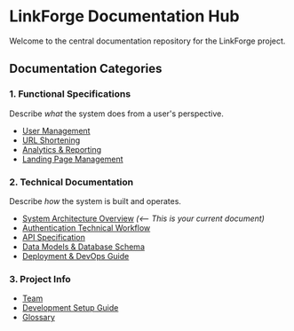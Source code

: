 # LinkForge Documentation Hub

Welcome to the central documentation repository for the LinkForge project.

## Documentation Categories

### 1. Functional Specifications
Describe *what* the system does from a user's perspective.
- [User Management](./docs/functional/user-management.md)
- [URL Shortening](./docs/functional/url-shortening.md)
- [Analytics & Reporting](./docs/functional/analytics.md)
- [Landing Page Management](./docs/functional/landing-pages.md)

### 2. Technical Documentation
Describe *how* the system is built and operates.
- [System Architecture Overview](./docs/technical/architecture-overview.md) *(<-- This is your current document)*
- [Authentication Technical Workflow](./docs/technical/auth-workflow.md)
- [API Specification](./docs/technical/api-specification.md)
- [Data Models & Database Schema](./docs/technical/data-models.md)
- [Deployment & DevOps Guide](./docs/technical/deployment-guide.md)

### 3. Project Info
- [Team](./team.md)
- [Development Setup Guide](./development-setup.md)
- [Glossary](./glossary.md)